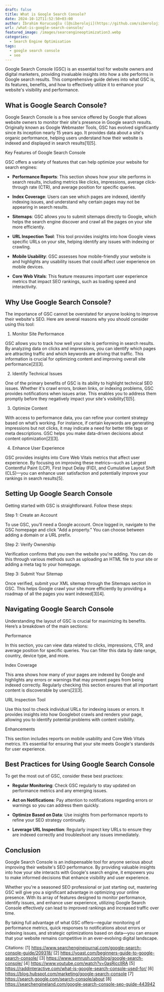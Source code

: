 ```yaml
---
draft: false
title: What is Google Search Console?
date: 2024-10-12T11:52:50+03:00
author: İbrahim Korucuoğlu ([@siberoloji](https://github.com/siberoloji))
url: /what-is-google-search-console/
featured_image: /images/searcengineoptimization3.webp
categories:
  - Search Engine Optimisation
tags:
  - google search console
  - seo
---
```

Google Search Console (GSC) is an essential tool for website owners and digital marketers, providing invaluable insights into how a site performs in Google search results. This comprehensive guide delves into what GSC is, its features, benefits, and how to effectively utilize it to enhance your website's visibility and performance.

## What is Google Search Console?

Google Search Console is a free service offered by Google that allows website owners to monitor their site's presence in Google search results. Originally known as Google Webmaster Tools, GSC has evolved significantly since its inception nearly 15 years ago. It provides data about a site's organic performance, helping users understand how their website is indexed and displayed in search results[1][5].

Key Features of Google Search Console

GSC offers a variety of features that can help optimize your website for search engines:
* **Performance Reports**: This section shows how your site performs in search results, including metrics like clicks, impressions, average click-through rate (CTR), and average position for specific queries.

* **Index Coverage**: Users can see which pages are indexed, identify indexing issues, and understand why certain pages may not be appearing in search results.

* **Sitemaps**: GSC allows you to submit sitemaps directly to Google, which helps the search engine discover and crawl all the pages on your site more efficiently.

* **URL Inspection Tool**: This tool provides insights into how Google views specific URLs on your site, helping identify any issues with indexing or crawling.

* **Mobile Usability**: GSC assesses how mobile-friendly your website is and highlights any usability issues that could affect user experience on mobile devices.

* **Core Web Vitals**: This feature measures important user experience metrics that impact SEO rankings, such as loading speed and interactivity.
## Why Use Google Search Console?

The importance of GSC cannot be overstated for anyone looking to improve their website's SEO. Here are several reasons why you should consider using this tool:

1. Monitor Site Performance

GSC allows you to track how well your site is performing in search results. By analyzing data on clicks and impressions, you can identify which pages are attracting traffic and which keywords are driving that traffic. This information is crucial for optimizing content and improving overall site performance[2][3].

2. Identify Technical Issues

One of the primary benefits of GSC is its ability to highlight technical SEO issues. Whether it's crawl errors, broken links, or indexing problems, GSC provides notifications when issues arise. This enables you to address them promptly before they negatively impact your site's visibility[1][5].

3. Optimize Content

With access to performance data, you can refine your content strategy based on what’s working. For instance, if certain keywords are generating impressions but not clicks, it may indicate a need for better title tags or meta descriptions. GSC helps you make data-driven decisions about content optimization[2][3].

4. Enhance User Experience

GSC provides insights into Core Web Vitals metrics that affect user experience. By focusing on improving these metrics—such as Largest Contentful Paint (LCP), First Input Delay (FID), and Cumulative Layout Shift (CLS)—you can enhance user satisfaction and potentially improve your rankings in search results[5].

## Setting Up Google Search Console

Getting started with GSC is straightforward. Follow these steps:

Step 1: Create an Account

To use GSC, you'll need a Google account. Once logged in, navigate to the GSC homepage and click "Add a property." You can choose between adding a domain or a URL prefix.

Step 2: Verify Ownership

Verification confirms that you own the website you're adding. You can do this through various methods such as uploading an HTML file to your site or adding a meta tag to your homepage.

Step 3: Submit Your Sitemap

Once verified, submit your XML sitemap through the Sitemaps section in GSC. This helps Google crawl your site more efficiently by providing a roadmap of all the pages you want indexed[3][4].

## Navigating Google Search Console

Understanding the layout of GSC is crucial for maximizing its benefits. Here’s a breakdown of the main sections:

Performance

In this section, you can view data related to clicks, impressions, CTR, and average position for specific queries. You can filter this data by date range, country, device type, and more.

Index Coverage

This area shows how many of your pages are indexed by Google and highlights any errors or warnings that may prevent pages from being indexed correctly. Regularly checking this section ensures that all important content is discoverable by users[2][3].

URL Inspection Tool

Use this tool to check individual URLs for indexing issues or errors. It provides insights into how Googlebot crawls and renders your page, allowing you to identify potential problems with content visibility.

Enhancements

This section includes reports on mobile usability and Core Web Vitals metrics. It’s essential for ensuring that your site meets Google's standards for user experience.

## Best Practices for Using Google Search Console

To get the most out of GSC, consider these best practices:
* **Regular Monitoring**: Check GSC regularly to stay updated on performance metrics and any emerging issues.

* **Act on Notifications**: Pay attention to notifications regarding errors or warnings so you can address them quickly.

* **Optimize Based on Data**: Use insights from performance reports to refine your SEO strategy continually.

* **Leverage URL Inspection**: Regularly inspect key URLs to ensure they are indexed correctly and troubleshoot any issues immediately.
## Conclusion

Google Search Console is an indispensable tool for anyone serious about improving their website's SEO performance. By providing valuable insights into how your site interacts with Google's search engine, it empowers you to make informed decisions that enhance visibility and user experience.

Whether you're a seasoned SEO professional or just starting out, mastering GSC will give you a significant advantage in optimizing your online presence. With its array of features designed to monitor performance, identify issues, and enhance user experience, utilizing Google Search Console effectively can lead to improved rankings and increased traffic over time.

By taking full advantage of what GSC offers—regular monitoring of performance metrics, quick responses to notifications about errors or indexing issues, and strategic optimizations based on data—you can ensure that your website remains competitive in an ever-evolving digital landscape.

Citations: [1] https://www.searchenginejournal.com/google-search-console-guide/209318/ [2] https://yoast.com/beginners-guide-to-google-search-console/ [3] https://www.semrush.com/blog/google-search-console/ [4] https://www.youtube.com/watch?v=0asRjcclIRA [5] https://raddinteractive.com/what-is-google-search-console-used-for/ [6] https://blog.hubspot.com/marketing/google-search-console [7] https://search.google.com/search-console/about [8] https://searchengineland.com/google-search-console-seo-guide-443942
